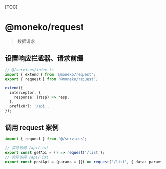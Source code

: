 [TOC]

# @moneko/request

> 数据请求

## 设置响应拦截器、请求前缀

```typescript
// @/services/index.ts
import { extend } from '@moneko/request';
export { request } from '@moneko/request';

extend({
  interceptor: {
    response: (resp) => resp,
  },
  prefixUrl: '/api',
});
```

## 调用 request 案例

```typescript
import { request } from '@/services';

// 实际访问 /api/list
export const getApi = () => request('/list');
// 实际访问 /api/list
export const postApi = (params = {}) => request('/list', { data: params, method: 'POST' });
```

